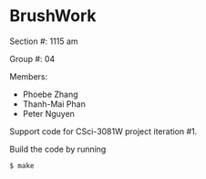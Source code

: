 BrushWork
=========

Section #: 1115 am

Group #: 04

Members: 
- Phoebe Zhang
- Thanh-Mai Phan
- Peter Nguyen

Support code for CSci-3081W project iteration #1.

Build the code by running

`$ make`

